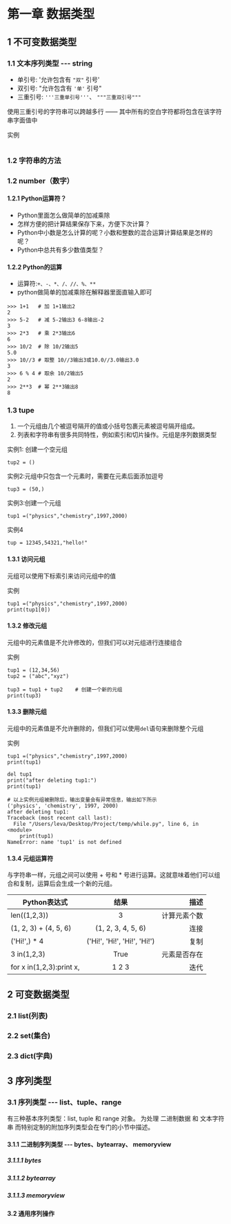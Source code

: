 # 第一章 数据类型

## 1 不可变数据类型

### 1.1 文本序列类型 --- string
* 单引号: '允许包含有 `"双"` 引号'
* 双引号: "允许包含有 `'单'` 引号"
* 三重引号: `'''三重单引号'''`、 `"""三重双引号"""`

使用三重引号的字符串可以跨越多行 —— 其中所有的空白字符都将包含在该字符串字面值中

实例
```

```
### 1.2 字符串的方法




### 1.2 number（数字）

#### 1.2.1 Python运算符？
* Python里面怎么做简单的加减乘除
* 怎样方便的把计算结果保存下来，方便下次计算？
* Python中小数是怎么计算的呢？小数和整数的混合运算计算结果是怎样的呢？
* Python中总共有多少数值类型？

#### 1.2.2 Python的运算
* 运算符:`+、-、*、/、//、%、**`
* python做简单的加减乘除在解释器里面直输入即可

```
>>> 1+1   # 加 1+1输出2
2
>>> 5-2   # 减 5-2输出3 6-8输出-2
3
>>> 2*3   # 乘 2*3输出6
6
>>> 10/2  # 除 10/2输出5
5.0
>>> 10//3 # 取整 10//3输出3或10.0//3.0输出3.0
3
>>> 6 % 4 # 取余 10/2输出5
2
>>> 2**3  # 幂 2**3输出8
8
```

### 1.3 tupe
1. 一个元组由几个被逗号隔开的值或小括号包裹元素被逗号隔开组成。
2. 列表和字符串有很多共同特性，例如索引和切片操作。元组是序列数据类型

实例1: 创建一个空元组
```
tup2 = ()
```

实例2:元组中只包含一个元素时，需要在元素后面添加逗号
```
tup3 = (50,)
```

实例3:创建一个元组
```
tup1 =("physics","chemistry",1997,2000)
```

实例4 
```
tup = 12345,54321,"hello!"
```

#### 1.3.1 访问元组
元组可以使用下标索引来访问元组中的值

实例
```
tup1 =("physics","chemistry",1997,2000)
print(tup1[0])
```

#### 1.3.2 修改元组
元组中的元素值是不允许修改的，但我们可以对元组进行连接组合

实例
```
tup1 = (12,34,56)
tup2 = ("abc","xyz")

tup3 = tup1 + tup2    # 创建一个新的元组
print(tup3)
```

#### 1.3.3 删除元组
元组中的元素值是不允许删除的，但我们可以使用`del`语句来删除整个元组

实例
```
tup1 =("physics","chemistry",1997,2000)
print(tup1)

del tup1
print("after deleting tup1:")
print(tup1)

# 以上实例元组被删除后，输出变量会有异常信息，输出如下所示
('physics', 'chemistry', 1997, 2000)
after deleting tup1:
Traceback (most recent call last):
  File "/Users/leva/Desktop/Project/temp/while.py", line 6, in <module>
    print(tup1)
NameError: name 'tup1' is not defined
```

#### 1.3.4 元组运算符
与字符串一样，元组之间可以使用 + 号和 * 号进行运算。这就意味着他们可以组合和复制，运算后会生成一个新的元组。

Python表达式|结果|描述
--|:--:|--:
len((1,2,3))|3|计算元素个数
(1, 2, 3) + (4, 5, 6)|(1, 2, 3, 4, 5, 6)|连接
('Hi!',) * 4|('Hi!', 'Hi!', 'Hi!', 'Hi!')|复制
3 in(1,2,3)|True|元素是否存在
for x in(1,2,3):print x,|1 2 3 | 迭代


## 2 可变数据类型

### 2.1 list(列表)
### 2.2 set(集合)
### 2.3 dict(字典)


## 3 序列类型

### 3.1 序列类型 --- list、tuple、range
有三种基本序列类型：list, tuple 和 range 对象。 为处理 二进制数据 和 文本字符串 而特别定制的附加序列类型会在专门的小节中描述。

#### 3.1.1 二进制序列类型 --- bytes、bytearray、 memoryview
##### 3.1.1.1 bytes
##### 3.1.1.2 bytearray
##### 3.1.1.3 memoryview

#### 3.2 通用序列操作
